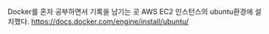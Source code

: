 Docker를 혼자 공부하면서 기록을 남기는 곳 
AWS EC2 인스턴스의 ubuntu환경에 설치했다.
https://docs.docker.com/engine/install/ubuntu/
